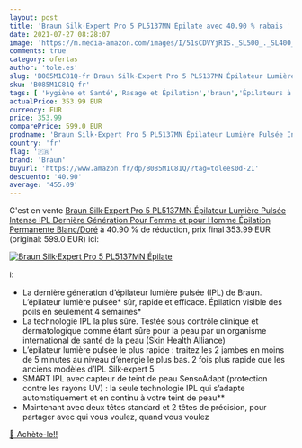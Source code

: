 ```yaml
---
layout: post
title: 'Braun Silk·Expert Pro 5 PL5137MN Épilate avec 40.90 % rabais '
date: 2021-07-27 08:28:07
image: 'https://m.media-amazon.com/images/I/51sCDVYjR1S._SL500_._SL400_.jpg'
comments: true
category: ofertas
author: 'tole.es'
slug: 'B085M1C81Q-fr Braun Silk·Expert Pro 5 PL5137MN Épilateur Lumière Pulsée...'
sku: 'B085M1C81Q-fr'
tags: [ 'Hygiène et Santé','Rasage et Épilation','braun','Épilateurs à lumière pulsée','Épilation','Épilation à lumière pulsée', ]
actualPrice: 353.99 EUR
currency: EUR
price: 353.99
comparePrice: 599.0 EUR
prodname: 'Braun Silk·Expert Pro 5 PL5137MN Épilateur Lumière Pulsée Intense IPL Dernière Génération Pour Femme et pour Homme  Épilation Permanente  Blanc/Doré'
country: 'fr'
flag: '🇫🇷'
brand: 'Braun'
buyurl: 'https://www.amazon.fr/dp/B085M1C81Q/?tag=tolees0d-21'
descuento: '40.90'
average: '455.09'
---
```


C'est en vente [Braun Silk·Expert Pro 5 PL5137MN Épilateur Lumière Pulsée Intense IPL Dernière Génération Pour Femme et pour Homme  Épilation Permanente  Blanc/Doré](https://www.amazon.fr/dp/B085M1C81Q/?tag=tolees0d-21)  à  40.90 % de réduction, prix final  353.99 EUR (original: 599.0 EUR) ici:

[![Braun Silk·Expert Pro 5 PL5137MN Épilate](https://m.media-amazon.com/images/I/51sCDVYjR1S._SL500_._SL400_.jpg)](https://www.amazon.fr/dp/B085M1C81Q/?tag=tolees0d-21)

ℹ️:

- La dernière génération d’épilateur lumière pulsée (IPL) de Braun. L’épilateur lumière pulsée* sûr, rapide et efficace. Épilation visible des poils en seulement 4 semaines*
- La technologie IPL la plus sûre. Testée sous contrôle clinique et dermatologique comme étant sûre pour la peau par un organisme international de santé de la peau (Skin Health Alliance)
- L’épilateur lumière pulsée le plus rapide : traitez les 2 jambes en moins de 5 minutes au niveau d’énergie le plus bas. 2 fois plus rapide que les anciens modèles d’IPL Silk·expert 5
- SMART IPL avec capteur de teint de peau SensoAdapt (protection contre les rayons UV) : la seule technologie IPL qui s’adapte automatiquement et en continu à votre teint de peau**
- Maintenant avec deux têtes standard et 2 têtes de précision, pour partager avec qui vous voulez, quand vous voulez

[🛒 Achète-le!!](https://www.amazon.fr/dp/B085M1C81Q/?tag=tolees0d-21)
